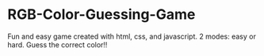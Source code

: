 # RGB-Color-Guessing-Game
Fun and easy game created with html, css, and javascript. 2 modes: easy or hard.
Guess the correct color!!
